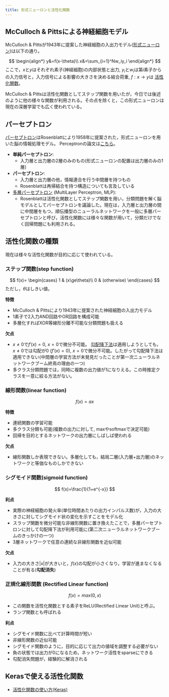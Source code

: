 ```yaml
---
title: 形式ニューロンと活性化関数
---
```


## McCulloch & Pittsによる神経細胞モデル

McCulloch & Pittsが1943年に提案した神経細胞の入出力モデル([形式ニューロン](https://ja.wikipedia.org/wiki/%E5%BD%A2%E5%BC%8F%E3%83%8B%E3%83%A5%E3%83%BC%E3%83%AD%E3%83%B3))は以下の通り。

$$
\begin{align*}
y&=f(x-\theta)\\
x&=\sum_{i=1}^Nw_iy_i
\end{align*}
$$
ここで，$x$と$y$はそれぞれ素子(神経細胞)の内部状態と出力,
$y_i$と$w_i$は第$i$素子からの入力信号と，入力信号による影響の大きさを決める結合荷重, $f:x\to y$は
[活性化関数](https://ja.wikipedia.org/wiki/%E6%B4%BB%E6%80%A7%E5%8C%96%E9%96%A2%E6%95%B0#%E7%B7%9A%E5%BD%A2%E7%B5%90%E5%90%88%EF%BC%88%E5%8D%98%E7%B4%94%E3%83%91%E3%83%BC%E3%82%BB%E3%83%97%E3%83%88%E3%83%AD%E3%83%B3%EF%BC%89)。

McCulloch & Pittsは活性化関数としてステップ関数を用いたが，今日では後述のように他の様々な関数が利用される。その点を除くと，この形式ニューロンは現在の深層学習でも広く使われている。

## パーセプトロン

[パーセプトロン](https://ja.wikipedia.org/wiki/%E3%83%91%E3%83%BC%E3%82%BB%E3%83%97%E3%83%88%E3%83%AD%E3%83%B3)はRosenblattにより1958年に提案された，形式ニューロンを用いた脳の情報処理モデル。
Perceptronの論文は[こちら](http://citeseerx.ist.psu.edu/viewdoc/download?doi=10.1.1.335.3398&rep=rep1&type=pdf)。

- **単純パーセプトロン**:
  - 入力層と出力層の2層のみのもの(形式ニューロンの配置は出力層のみの1層)
- **パーセプトロン**:
  - 入力層と出力層の他，情報連合を行う中間層を持つもの
  - Rosenblattは再帰結合を持つ構造についても言及している
- [多層パーセプトロン](https://ja.wikipedia.org/wiki/%E5%A4%9A%E5%B1%A4%E3%83%91%E3%83%BC%E3%82%BB%E3%83%97%E3%83%88%E3%83%AD%E3%83%B3) (MultiLayer Perceptron, MLP):
  - Rosenblattは活性化関数としてステップ関数を用い，分類問題を解く脳モデルとしてパーセプトロンを議論した。現在は，入力層と出力層の間に中間層をもつ，順伝播型のニューラルネットワークを一般に多層パーセプトロンと呼び，活性化関数には様々な関数が用いて，分類だけでなく回帰問題にも利用される。

## 活性化関数の種類

現在は様々な活性化関数が目的に応じて使われている。

### ステップ関数(step function)

$$
f(x)=
\begin{cases}
1 & (x\ge\theta)\\
0 & (otherwise)
\end{cases}
$$
ただし，$\theta$はしきい値。

**特徴**
- McCulloch & Pittsにより1943年に提案された神経細胞の入出力モデル
- 1素子で2入力AND回路やOR回路を構成可能
- 多層化すればXOR等線形分離不可能な分類問題も扱える
<!-- - チューリングマシンと同等の計算能力をもつ-->

**欠点**
- $x\ne 0$で$f'(x)=0$, $x=0$で微分不可能。
[勾配降下法](../learning)は適用しようとしても，$x\ne 0$では勾配が0 ($f'(x)=0$), $x=0$で微分不可能。したがって勾配降下法は適用できない(中間層の学習方法が未発見だったことが第一次ニューラルネットワークブーム終焉の理由の一つ)  
- 多クラス分類問題では，同時に複数の出力値が1になりえる。この時推定クラスを一意に絞る方法がない。

### 線形関数(linear function)

$$
f(x)=ax
$$

**特徴**
- 連続関数の学習可能
- 多クラス分類も可能(複数の出力に対して, maxやsoftmaxで決定可能)
- 回帰を目的とするネットワークの出力層にしばしば使われる

**欠点**
- 線形関数しか表現できない。多層化しても，結局二層(入力層+出力層)のネットワークと等価なものしかできない


### シグモイド関数(sigmoid function)
$$
f(x)=\frac{1}{1+e^{-x}}
$$

**利点**
- 実際の神経細胞の発火率(単位時間あたりの出力インパルス数)が，入力の大きさに対してシグモイド状の変化を示すことをモデル化
- スラップ関数を微分可能な非線形関数に置き換えたことで，多層パーセプトロンに対して勾配降下法が利用可能に(第二次ニューラルネットワークブームのきっかけの一つ)
- 3層ネットワークで任意の連続な非線形関数を近似可能

**欠点**
- 入力の大きさ$|x|$が大きいと，$f(x)$の勾配が小さくなり，学習が進まなくなることが有る(**勾配消失**)

### 正規化線形関数 (Rectified Linear function)

$$
f(x) = max(0,x)
$$

- この関数を活性化関数とする素子をReLU(Rectified Linear Unit)と呼ぶ。
- ランプ関数とも呼ばれる

**利点**
- シグモイド関数に比べて計算時間が短い
- 非線形関数の近似可能
- シグモイド関数のように，目的に応じて出力の値域を調整する必要がない
- 負の状態では出力が0になるため，ネットワーク活性をsparseにできる
- 勾配消失問題が，経験的に解消される

## Kerasで使える活性化関数

- [活性化関数の使い方(Keras)](https://keras.io/ja/activations/)

